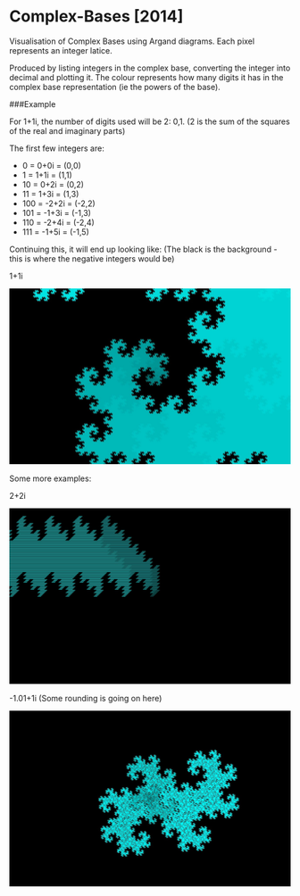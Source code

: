 Complex-Bases [2014]
=============

Visualisation of Complex Bases using Argand diagrams.
Each pixel represents an integer latice.

Produced by listing integers in the complex base, converting the integer into decimal and plotting it. The colour represents how many digits it has in the complex base representation (ie the powers of the base).

###Example

For 1+1i, the number of digits used will be 2: 0,1.  (2 is the sum of the squares of the real and imaginary parts)

The first few integers are:

* 0 = 0+0i = (0,0)
* 1 = 1+1i = (1,1)
* 10 = 0+2i = (0,2)
* 11 =  1+3i = (1,3)
* 100 = -2+2i  = (-2,2)
* 101 = -1+3i  = (-1,3)
* 110 = -2+4i  = (-2,4)
* 111 =  -1+5i = (-1,5)

Continuing this, it will end up looking like:
(The black is the background - this is where the negative integers would be)

1+1i

![1+1i](/Complex-Bases/Base%20Representation/Favourites/%3C1.0%20+%201.0i%3EZ%202%5E22.jpeg)


Some more examples:

2+2i

![2+2i](/Complex-Bases/Base%20Representation/Favourites/%3C2.0%20+%202.0i%3E%5B0,8%5E5.0%5D.jpeg)

-1.01+1i  (Some rounding is going on here)

![-1.01+1i](/Complex-Bases/Base%20Representation/Favourites/%3C-1.01%20+%201.0i%3E%5B0,2%5E17.0%5D.jpeg)
